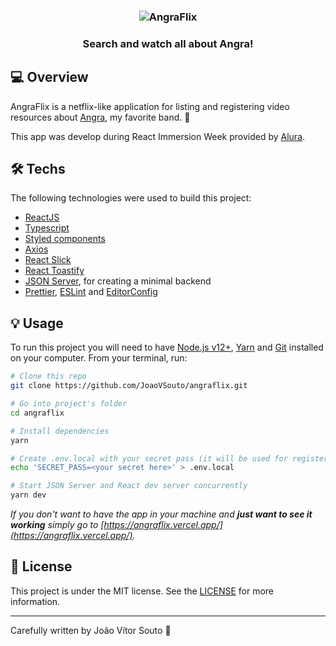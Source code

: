 <h3 align="center">
<img src="https://raw.githubusercontent.com/JoaoVSouto/angraflix/master/src/assets/img/logo.png" alt="AngraFlix">
</h3>
<h3 align="center">Search and watch all about Angra!</h3>

## :computer: Overview
AngraFlix is a netflix-like application for listing and registering video resources about [Angra](https://en.wikipedia.org/wiki/Angra_(band)), my favorite band. :guitar:

This app was develop during React Immersion Week provided by [Alura](https://www.alura.com.br/).

## :hammer_and_wrench: Techs

The following technologies were used to build this project:

- [ReactJS](https://reactjs.org/)
- [Typescript](https://www.typescriptlang.org/)
- [Styled components](https://styled-components.com/)
- [Axios](https://github.com/axios/axios)
- [React Slick](https://react-slick.neostack.com/)
- [React Toastify](https://fkhadra.github.io/react-toastify/)
- [JSON Server](https://github.com/typicode/json-server), for creating a minimal backend
- [Prettier](https://prettier.io/), [ESLint](https://eslint.org/) and [EditorConfig](https://editorconfig.org/)

## :bulb: Usage

To run this project you will need to have [Node.js v12+](https://nodejs.org/en/), [Yarn](https://yarnpkg.com/) and [Git](https://git-scm.com/) installed on your computer. From your terminal, run:

```bash
# Clone this repo
git clone https://github.com/JoaoVSouto/angraflix.git

# Go into project's folder
cd angraflix

# Install dependencies
yarn

# Create .env.local with your secret pass (it will be used for register videos or categories)
echo 'SECRET_PASS=<your secret here>' > .env.local

# Start JSON Server and React dev server concurrently
yarn dev
```

*If you don't want to have the app in your machine and **just want to see it working** simply go to [https://angraflix.vercel.app/](https://angraflix.vercel.app/).*

## :page_facing_up: License

This project is under the MIT license. See the [LICENSE](https://raw.githubusercontent.com/JoaoVSouto/angraflix/master/LICENSE) for more information.

---
Carefully written by João Vítor Souto :ocean:
